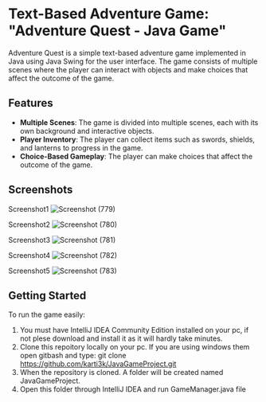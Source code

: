 # Text-Based Adventure Game: "Adventure Quest - Java Game"

Adventure Quest is a simple text-based adventure game implemented in Java using Java Swing for the user interface. The game consists of multiple scenes where the player can interact with objects and make choices that affect the outcome of the game.

## Features

- **Multiple Scenes**: The game is divided into multiple scenes, each with its own background and interactive objects.
- **Player Inventory**: The player can collect items such as swords, shields, and lanterns to progress in the game.
- **Choice-Based Gameplay**: The player can make choices that affect the outcome of the game.

## Screenshots
Screenshot1
![Screenshot (779)](https://github.com/karti3k/JavaGameProject/assets/97697722/5488f811-e860-4e68-af83-6b86a12c1385)

Screenshot2
![Screenshot (780)](https://github.com/karti3k/JavaGameProject/assets/97697722/6a42577a-0c26-406b-9343-d74d65a9da5e)

Screenshot3
![Screenshot (781)](https://github.com/karti3k/JavaGameProject/assets/97697722/ba17fa58-dff6-4036-95bd-f00c102e735d)

Screenshot4
![Screenshot (782)](https://github.com/karti3k/JavaGameProject/assets/97697722/268a940e-3576-41f8-9cc9-9611f6f84011)

Screenshot5
![Screenshot (783)](https://github.com/karti3k/JavaGameProject/assets/97697722/fd89dc9d-36ec-4e12-8a21-5e7507d66c29)

## Getting Started

To run the game easily:

1. You must have IntelliJ IDEA Community Edition installed on your pc, if not plese download and install it as it will hardly take minutes.
2. Clone this repoitory locally on your pc. If you are using windows them open gitbash and type: git clone https://github.com/karti3k/JavaGameProject.git
3. When the repository is cloned. A folder will be created named JavaGameProject.
4. Open this folder through IntelliJ IDEA and run GameManager.java file
